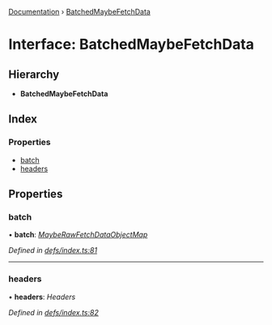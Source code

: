 [Documentation](../README.md) › [BatchedMaybeFetchData](batchedmaybefetchdata.md)

# Interface: BatchedMaybeFetchData

## Hierarchy

* **BatchedMaybeFetchData**

## Index

### Properties

* [batch](batchedmaybefetchdata.md#batch)
* [headers](batchedmaybefetchdata.md#headers)

## Properties

###  batch

• **batch**: *[MaybeRawFetchDataObjectMap](mayberawfetchdataobjectmap.md)*

*Defined in [defs/index.ts:81](https://github.com/badbatch/graphql-box/blob/6718c4a/packages/fetch-manager/src/defs/index.ts#L81)*

___

###  headers

• **headers**: *Headers*

*Defined in [defs/index.ts:82](https://github.com/badbatch/graphql-box/blob/6718c4a/packages/fetch-manager/src/defs/index.ts#L82)*
